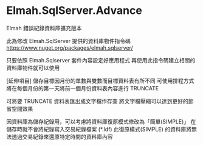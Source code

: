 # Elmah.SqlServer.Advance
Elmah 錯誤紀錄資料庫擴充版本

此為修改 Elmah.SqlServer 提供的資料庫物件指令碼
https://www.nuget.org/packages/elmah.sqlserver/

只要依照 Elmah.Sqlserver 套件內容設定好應用程式
再使用此指令碼建立相關的資料庫物件就可以使用


[延伸項目]
儲存目標因月份的單數與雙數而目標資料表有所不同
可使用排程方式將在每個月份的第一天將前一個月份資料表內容進行 TRUNCATE

可將要 TRUNCATE 資料表匯出成文字檔作存查
將文字檔壓縮可以達到更好的節省空間效果

因資料庫為儲存紀錄用，可以考慮將資料庫復原模式修改為「簡單(SIMPLE)」
在儲存時就不會將紀錄寫入交易紀錄檔案 (*.ldf)
此復原模式(SIMPLE) 的資料庫將無法透過交易紀錄來還原特定時間的資料庫內容
